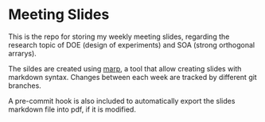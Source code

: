 # Meeting Slides

This is the repo for storing my weekly meeting slides, regarding the research topic of DOE (design of experiments) and SOA (strong orthogonal arrarys). 

The sildes are created using [marp](https://marp.app/), a tool that allow creating slides with markdown syntax. Changes between each week are tracked by different git branches.

A pre-commit hook is also included to automatically export the slides markdown file into pdf, if it is modified.